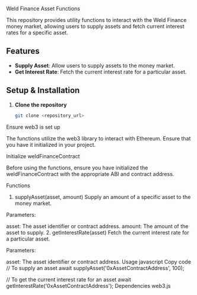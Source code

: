 


 Weld Finance Asset Functions

This repository provides utility functions to interact with the Weld Finance money market, allowing users to supply assets and fetch current interest rates for a specific asset.

## Features

- **Supply Asset**: Allow users to supply assets to the money market.
- **Get Interest Rate**: Fetch the current interest rate for a particular asset.

## Setup & Installation


1. **Clone the repository**

   ```sh
   git clone <repository_url>
Ensure web3 is set up

The functions utilize the web3 library to interact with Ethereum. Ensure that you have it initialized in your project.

Initialize weldFinanceContract

Before using the functions, ensure you have initialized the weldFinanceContract with the appropriate ABI and contract address.

Functions
1. supplyAsset(asset, amount)
Supply an amount of a specific asset to the money market.

Parameters:

asset: The asset identifier or contract address.
amount: The amount of the asset to supply.
2. getInterestRate(asset)
Fetch the current interest rate for a particular asset.

Parameters:

asset: The asset identifier or contract address.
Usage
javascript
Copy code
// To supply an asset
await supplyAsset('0xAssetContractAddress', 100);

// To get the current interest rate for an asset
await getInterestRate('0xAssetContractAddress');
Dependencies
web3.js

